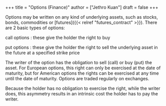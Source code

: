 +++
title = "Options (Finance)"
author = ["Jethro Kuan"]
draft = false
+++

Options may be written on any kind of underlying assets, such as stocks, bonds,
commodities or [futures]({{< relref "futures_contract" >}}). There are 2 basic types of options:

call options
: these give the holder the right to buy

put options
: these give the holder the right to sell the underlying asset in
the future at a specified strike price

The writer of the option has the obligation to sell (call) or buy (put) the
asset. For European options, this right can only be exercised at the date of
maturity, but for American options the rights can be exercised at any time until
the date of maturity. Options are traded regularly on exchanges.

Because the holder has no obligation to exercise the right, while the writer
does, this asymmetry results in an intrinsic cost the holder has to pay the
writer.
